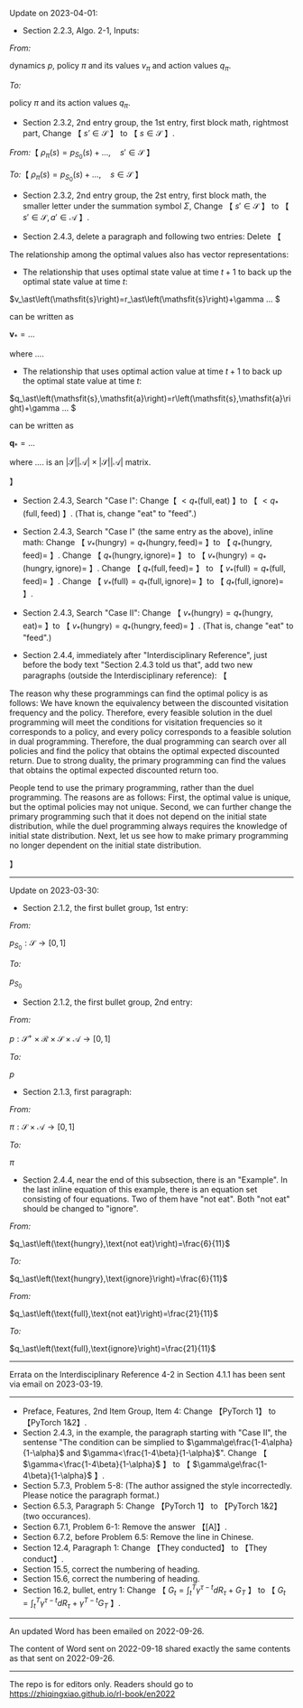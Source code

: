 Update on 2023-04-01:

- Section 2.2.3, Algo. 2-1, Inputs: 

_From:_

dynamics $p$, policy $\pi$ and its values $v_\pi$ and action values $q_\pi$.

_To:_

policy $\pi$ and its action values $q_\pi$.

- Section 2.3.2, 2nd entry group, the 1st entry, first block math, rightmost part, Change 【 $\mathsfit{s'}\in\mathcal{S}$ 】 to 【 $\mathsfit{s}\in\mathcal{S}$ 】.

_From:_【 $\rho_\pi\left(\mathsfit{s}\right)=p_{\mathsfit{S}_0}\left(\mathsfit{s}\right)+ ..., \quad \mathsfit{s}'\in\mathcal{S}$ 】

_To:_【 $\rho_\pi\left(\mathsfit{s}\right)=p_{\mathsfit{S}_0}\left(\mathsfit{s}\right)+ ..., \quad \mathsfit{s}\in\mathcal{S}$ 】

- Section 2.3.2, 2nd entry group, the 2st entry, first block math, the smaller letter under the summation symbol $\Sigma$, Change 【 $\mathsfit{s}'\in\mathcal{S}$ 】 to 【 $\mathsfit{s}'\in\mathcal{S},\mathsfit{a}'\in\mathcal{A}$ 】.

- Section 2.4.3, delete a paragraph and following two entries: Delete 【

The relationship among the optimal values also has vector representations:

- The relationship that uses optimal state value at time $t+1$ to back up the optimal state value at time $t$:

$v_\ast\left(\mathsfit{s}\right)=r_\ast\left(\mathsfit{s}\right)+\gamma ... $

can be written as

$\mathbf{v}_\ast=...$

where ....

- The relationship that uses optimal action value at time $t+1$ to back up the optimal state value at time $t$:

$q_\ast\left(\mathsfit{s},\mathsfit{a}\right)=r\left(\mathsfit{s},\mathsfit{a}\right)+\gamma ... $

can be written as

$\mathbf{q}_\ast=...$

where .... is an $\left|\mathcal{S}\right|\left|\mathcal{A}\right|\times\left|\mathcal{S}\right|\left|\mathcal{A}\right|$ matrix.

】

- Section 2.4.3, Search "Case I": Change【 $\lt q_\ast\left(\text{full},\text{eat}\right)$ 】to 【 $\lt q_\ast\left(\text{full},\text{feed}\right)$ 】. (That is, change "eat" to "feed".)

- Section 2.4.3, Search "Case I" (the same entry as the above), inline math: Change 【 $v_\ast\left(\text{hungry}\right)=q_\ast\left(\text{hungry},\text{feed}\right)=$ 】to 【 $q_\ast\left(\text{hungry},\text{feed}\right)=$ 】.
Change 【 $q_\ast\left(\text{hungry},\text{ignore}\right)=$ 】 to 【 $v_\ast\left(\text{hungry}\right)=q_\ast\left(\text{hungry},\text{ignore}\right)=$ 】.
Change 【 $q_\ast\left(\text{full},\text{feed}\right)=$ 】 to 【 $v_\ast\left(\text{full}\right)=q_\ast\left(\text{full},\text{feed}\right)=$ 】.
Change 【 $v_\ast\left(\text{full}\right)=q_\ast\left(\text{full},\text{ignore}\right)=$ 】to 【 $q_\ast\left(\text{full},\text{ignore}\right)=$ 】.

- Section 2.4.3, Search "Case II": Change 【 $v_\ast\left(\text{hungry}\right)=q_\ast\left(\text{hungry},\text{eat}\right)=$ 】to 【 $v_\ast\left(\text{hungry}\right)=q_\ast\left(\text{hungry},\text{feed}\right)=$ 】. (That is, change "eat" to "feed".)

- Section 2.4.4, immediately after "Interdisciplinary Reference", just before the body text "Section 2.4.3 told us that", add two new paragraphs (outside the Interdisciplinary reference): 【

The reason why these programmings can find the optimal policy is as follows: We have known the equivalency between the discounted visitation frequency and the policy. Therefore, every feasible solution in the duel programming will meet the conditions for visitation frequencies so it corresponds to a policy, and every policy corresponds to a feasible solution in dual programming. Therefore, the dual programming can search over all policies and find the policy that obtains the optimal expected discounted return. Due to strong duality, the primary programming can find the values that obtains the optimal expected discounted return too.

People tend to use the primary programming, rather than the duel programming. The reasons are as follows: First, the optimal value is unique, but the optimal policies may not unique. Second, we can further change the primary programming such that it does not depend on the initial state distribution, while the duel programming always requires the knowledge of initial state distribution. Next, let us see how to make primary programming no longer dependent on the initial state distribution.

】

----

Update on 2023-03-30:

- Section 2.1.2, the first bullet group, 1st entry:

_From:_

$p_{\mathsfit{S}_0}:\mathcal{S}\rightarrow\left[0,1\right]$

_To:_

$p_{\mathsfit{S}_0}$

- Section 2.1.2, the first bullet group, 2nd entry:

_From:_

$p:\mathcal{S}^+\times\mathcal{R}\times\mathcal{S}\times\mathcal{A}\rightarrow\left[0,1\right]$

_To:_

$p$

- Section 2.1.3, first paragraph:

_From:_

$\pi:\mathcal{S}\times\mathcal{A}\rightarrow\left[0,1\right]$

_To:_

$\pi$

- Section 2.4.4, near the end of this subsection, there is an "Example". In the last inline equation of this example, there is an equation set consisting of four equations. Two of them have "not eat". Both "not eat" should be changed to "ignore".

_From:_

$q_\ast\left(\text{hungry},\text{not eat}\right)=\frac{6}{11}$

_To:_

$q_\ast\left(\text{hungry},\text{ignore}\right)=\frac{6}{11}$


_From:_

$q_\ast\left(\text{full},\text{not eat}\right)=\frac{21}{11}$

_To:_

$q_\ast\left(\text{full},\text{ignore}\right)=\frac{21}{11}$

----

Errata on the Interdisciplinary Reference 4-2 in Section 4.1.1 has been sent via email on 2023-03-19.

----

- Preface, Features, 2nd Item Group, Item 4: Change 【PyTorch 1】 to 【PyTorch 1&2】.
- Section 2.4.3, in the example, the paragraph starting with "Case II", the sentense "The condition can be simplied to $\gamma\ge\frac{1-4\alpha}{1-\alpha}$ and $\gamma<\frac{1-4\beta}{1-\alpha}$". Change 【 $\gamma<\frac{1-4\beta}{1-\alpha}$  】 to 【 $\gamma\ge\frac{1-4\beta}{1-\alpha}$  】.
- Section 5.7.3, Problem 5-8: (The author assigned the style incorrectedly. Please notice the paragraph format.)
- Section 6.5.3, Paragraph 5: Change 【PyTorch 1】 to 【PyTorch 1&2】 (two occurances).
- Section 6.7.1, Problem 6-1: Remove the answer 【[A]】.
- Section 6.7.2, before Problem 6.5: Remove the line in Chinese.
- Section 12.4, Paragraph 1: Change 【They conducted】 to 【They conduct】.
- Section 15.5, correct the numbering of heading.
- Section 15.6, correct the numbering of heading.
- Section 16.2, bullet, entry 1: Change 【 $G_t=\int_{t}^{T}\gamma^{\tau-t}dR_\tau+G_T$ 】 to 【 $G_t=\int_{t}^{T}\gamma^{\tau-t}dR_\tau+\gamma^{T-t}G_T$ 】.

----

An updated Word has been emailed on 2022-09-26.

The content of Word sent on 2022-09-18 shared exactly the same contents as that sent on 2022-09-26.

----

The repo is for editors only. Readers should go to https://zhiqingxiao.github.io/rl-book/en2022
